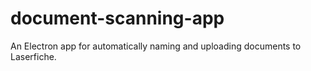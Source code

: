 # document-scanning-app

An Electron app for automatically naming and uploading documents to Laserfiche.
